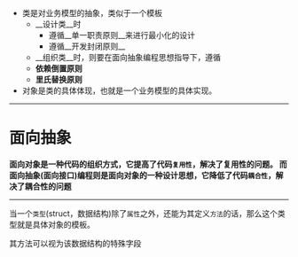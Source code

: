 * 类是对业务模型的抽象，类似于一个模板
	* __设计类__时
	  * 遵循__单一职责原则__来进行最小化的设计
	  * 遵循__开发封闭原则__
	* __组织类__时，则要在面向抽象编程思想指导下，遵循
	 * __依赖倒置原则__
	 * __里氏替换原则__
* 对象是类的具体体现，也就是一个业务模型的具体实现。


---

# 面向抽象
__面向对象是一种代码的组织方式，它提高了代码`复用性`，解决了复用性的问题。
而面向抽象(面向接口)编程则是面向对象的一种设计思想，它降低了代码`耦合性`，解决了耦合性的问题__



---


当一个`类型`(struct，数据结构)除了`属性`之外，还能为其定义`方法`的话，那么这个类型就是具体对象的模板。

其方法可以视为该数据结构的特殊字段
